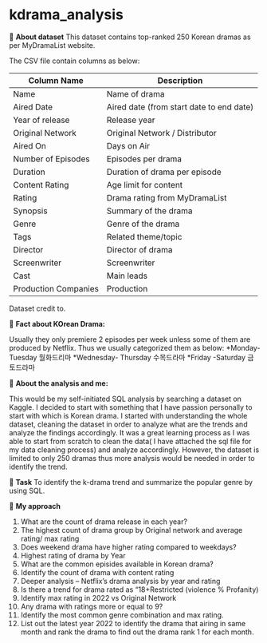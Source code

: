 # kdrama_analysis

:strawberry: **About dataset** 
This dataset contains top-ranked 250 Korean dramas as per MyDramaList website. 

The CSV file contain columns as below: 

| Column Name          | Description                               |
|----------------------|-------------------------------------------|
| Name                 | Name of drama                             |
| Aired Date           | Aired date (from start date to end date)  |
| Year of release      | Release year                              |
| Original Network     | Original Network / Distributor            |
| Aired On             | Days on Air                               |
| Number of Episodes   | Episodes per drama                        |
| Duration             | Duration of drama per episode             |
| Content Rating       | Age limit for content                     |
| Rating               | Drama rating from MyDramaList             |
| Synopsis             | Summary of the drama                      |
| Genre                | Genre of the drama                        |
| Tags                 | Related theme/topic                       |
| Director             | Director of drama                         |
| Screenwriter         | Screenwriter                              |
| Cast                 | Main leads                                |
| Production Companies | Production                                |
Dataset credit to. 

:strawberry: **Fact about KOrean Drama:**

Usually they only premiere 2 episodes per week unless some of them are produced by Netflix. Thus we usually categorized them as below: 
*Monday-Tuesday 월화드리마 
*Wednesday- Thursday  수목드라마 
*Friday -Saturday 금토드라마 

:strawberry: **About the analysis and me:**

This would be my self-initiated SQL analysis by searching a dataset on Kaggle. I decided to start with something that I have passion personally to start with which is Korean drama. I started with understanding the whole dataset, cleaning the dataset in order to analyze what are the trends and analyze the findings accordingly. 
It was a great learning process as I was able to start from scratch to clean the data( I have attached the sql file for my data cleaning process) and analyze accordingly. However, the dataset is limited to only 250 dramas thus more analysis would be needed in order to identify the trend. 

:strawberry: **Task**
To identify the k-drama trend and summarize the popular genre by using SQL. 

:strawberry: **My approach**
1)	What are the count of drama release in each year? 
2)	The highest count of drama group by Original network and average rating/ max rating 
3)	Does weekend drama have higher rating compared to weekdays?
4)	Highest rating of drama by Year 
5)	What are the common episides available in Korean drama? 
6)	Identify the count of drama with content rating 
7)	Deeper analysis – Netflix’s drama analysis by year and rating 
8)	Is there a trend for drama rated as “18+Restricted (violence % Profanity) 
9)	Identify max rating in 2022 vs Original Network 
10)	Any drama with ratings more or equal to 9? 
11)	Identify the most common genre combination and max rating.
12)	List out the latest year 2022 to identify the drama that airing in same month and rank the drama to find out the drama rank 1 for each month.
